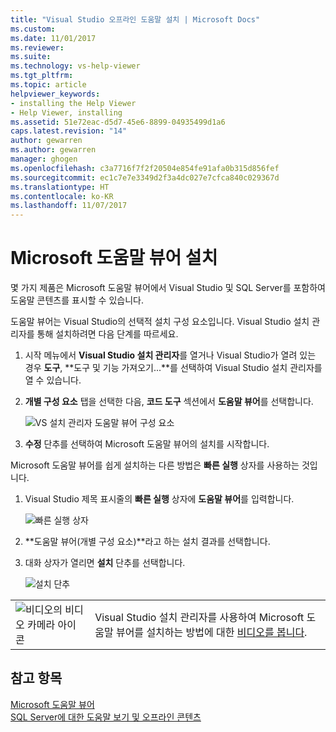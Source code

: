 ```yaml
---
title: "Visual Studio 오프라인 도움말 설치 | Microsoft Docs"
ms.custom: 
ms.date: 11/01/2017
ms.reviewer: 
ms.suite: 
ms.technology: vs-help-viewer
ms.tgt_pltfrm: 
ms.topic: article
helpviewer_keywords:
- installing the Help Viewer
- Help Viewer, installing
ms.assetid: 51e72eac-d5d7-45e6-8899-04935499d1a6
caps.latest.revision: "14"
author: gewarren
ms.author: gewarren
manager: ghogen
ms.openlocfilehash: c3a7716f7f2f20504e854fe91afa0b315d856fef
ms.sourcegitcommit: ec1c7e7e3349d2f3a4dc027e7cfca840c029367d
ms.translationtype: HT
ms.contentlocale: ko-KR
ms.lasthandoff: 11/07/2017
---
```

# <a name="microsoft-help-viewer-installation"></a>Microsoft 도움말 뷰어 설치
몇 가지 제품은 Microsoft 도움말 뷰어에서 Visual Studio 및 SQL Server를 포함하여 도움말 콘텐츠를 표시할 수 있습니다.

도움말 뷰어는 Visual Studio의 선택적 설치 구성 요소입니다. Visual Studio 설치 관리자를 통해 설치하려면 다음 단계를 따르세요.

1. 시작 메뉴에서 **Visual Studio 설치 관리자**를 열거나 Visual Studio가 열려 있는 경우 **도구**, **도구 및 기능 가져오기...**를 선택하여 Visual Studio 설치 관리자를 열 수 있습니다.

2. **개별 구성 요소** 탭을 선택한 다음, **코드 도구** 섹션에서 **도움말 뷰어**를 선택합니다.

   ![VS 설치 관리자 도움말 뷰어 구성 요소](media/help_viewer_vs_installer.png)

3. **수정** 단추를 선택하여 Microsoft 도움말 뷰어의 설치를 시작합니다.

Microsoft 도움말 뷰어를 쉽게 설치하는 다른 방법은 **빠른 실행** 상자를 사용하는 것입니다.

1. Visual Studio 제목 표시줄의 **빠른 실행** 상자에 **도움말 뷰어**를 입력합니다.

   ![빠른 실행 상자](media/help_viewer_quick_launch.png)

2. **도움말 뷰어(개별 구성 요소)**라고 하는 설치 결과를 선택합니다.

3. 대화 상자가 열리면 **설치** 단추를 선택합니다.

   ![설치 단추](media/help_viewer_install.png)

|         |         |
|---------|---------|
|  ![비디오의 비디오 카메라 아이콘](../install/media/video-icon.png "비디오 보기")  |  Visual Studio 설치 관리자를 사용하여 Microsoft 도움말 뷰어를 설치하는 방법에 대한 [비디오를 봅니다](https://mva.microsoft.com/en-us/training-courses/getting-started-with-visual-studio-2017-17798?l=ZMfaVID6D_7411787171). |

## <a name="see-also"></a>참고 항목
[Microsoft 도움말 뷰어](../ide/microsoft-help-viewer.md)  
[SQL Server에 대한 도움말 보기 및 오프라인 콘텐츠](/sql/sql-server/sql-server-help-installation)
